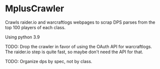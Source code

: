 # MplusCrawler

Crawls raider.io and warcraftlogs webpages to scrap DPS parses from the top 100 players of each class.

Using python 3.9

TODO: Drop the crawler in favor of using the OAuth API for warcraftlogs. The raider.io step is quite fast, so maybe don't need the API for that.

TODO: Organize dps by spec, not by class.
